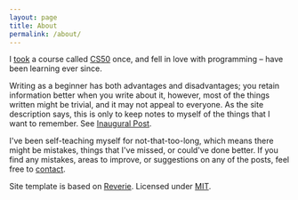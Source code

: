 ```yaml
---
layout: page
title: About
permalink: /about/
---
```


I [took](https://certificates.cs50.io/4523f184-15ea-48f6-9c83-f1ed5fada54f) a course called [CS50](https://cs50.harvard.edu/x) once, and fell in love with programming – have been learning ever since.

Writing as a beginner has both advantages and disadvantages; you retain information better when you write about it, however, most of the things written might be trivial, and it may not appeal to everyone. As the site description says, this is only to keep notes to myself of the things that I want to remember. See [Inaugural Post](https://rivea0.github.io/blog/inaugural-post/).

I've been self-teaching myself for not-that-too-long, which means there might be mistakes, things that I've missed, or could've done better.
If you find any mistakes, areas to improve, or suggestions on any of the posts, feel free to [contact](mailto:riveazero@gmail.com).

Site template is based on [Reverie](https://github.com/amitmerchant1990/reverie). Licensed under [MIT](https://github.com/rivea0/blog/blob/master/LICENSE).
